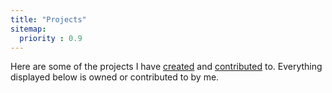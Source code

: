 ```yaml
---
title: "Projects"
sitemap:
  priority : 0.9
---
```

<!--

This page represents the landing page for "projects" section. It is also shown under the homepage header for "projects". It should be therefore relatively short and sweet.

IN the dfault theme, "projects" is divided among "Creations" you authored and "contributions" made to others projects.

-->
<p>Here are some of the projects I have <a href="/projects/creations">created</a> and <a href="/projects/contributions">contributed</a> to.  Everything displayed below is owned or contributed to by me.</p>

